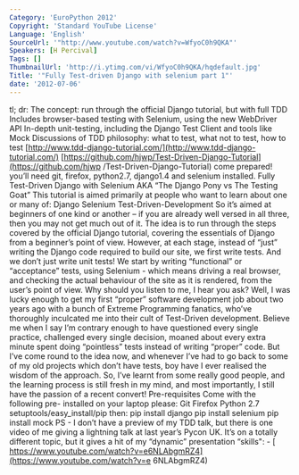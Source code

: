 ```yaml
---
Category: 'EuroPython 2012'
Copyright: 'Standard YouTube License'
Language: 'English'
SourceUrl: '"http://www.youtube.com/watch?v=WfyoC0h9QKA"'
Speakers: [H Percival]
Tags: []
ThumbnailUrl: 'http://i.ytimg.com/vi/WfyoC0h9QKA/hqdefault.jpg'
Title: '"Fully Test-driven Django with selenium part 1"'
date: '2012-07-06'
---
```

tl; dr: The concept: run through the official Django tutorial, but with full
TDD Includes browser-based testing with Selenium, using the new WebDriver API
In-depth unit-testing, including the Django Test Client and tools like Mock
Discussions of TDD philosophy: what to test, what not to test, how to test
[http://www.tdd-django-tutorial.com/](http://www.tdd-django-tutorial.com/)
[https://github.com/hjwp/Test-Driven-Django-Tutorial](https://github.com/hjwp
/Test-Driven-Django-Tutorial) come prepared! you’ll need git, firefox,
python2.7, django1.4 and selenium installed. Fully Test-Driven Django with
Selenium AKA “The Django Pony vs The Testing Goat” This tutorial is aimed
primarily at people who want to learn about one or many of: Django Selenium
Test-Driven-Development So it’s aimed at beginners of one kind or another – if
you are already well versed in all three, then you may not get much out of it.
The idea is to run through the steps covered by the official Django tutorial,
covering the essentials of Django from a beginner’s point of view. However, at
each stage, instead of “just” writing the Django code required to build our
site, we first write tests. And we don’t just write unit tests! We start by
writing “functional” or “acceptance” tests, using Selenium - which means
driving a real browser, and checking the actual behaviour of the site as it is
rendered, from the user’s point of view. Why should you listen to me, I hear
you ask? Well, I was lucky enough to get my first “proper” software
development job about two years ago with a bunch of Extreme Programming
fanatics, who’ve thoroughly inculcated me into their cult of Test-Driven
development. Believe me when I say I’m contrary enough to have questioned
every single practice, challenged every single decision, moaned about every
extra minute spent doing “pointless” tests instead of writing “proper” code.
But I’ve come round to the idea now, and whenever I’ve had to go back to some
of my old projects which don’t have tests, boy have I ever realised the wisdom
of the approach. So, I’ve learnt from some really good people, and the
learning process is still fresh in my mind, and most importantly, I still have
the passion of a recent convert! Pre-requisites Come with the following pre-
installed on your laptop please: Git Firefox Python 2.7
setuptools/easy_install/pip then: pip install django pip install selenium pip
install mock PS - I don’t have a preview of my TDD talk, but there is one
video of me giving a lightning talk at last year’s Pycon UK. It’s on a totally
different topic, but it gives a hit of my “dynamic” presentation “skills": - [
https://www.youtube.com/watch?v=e6NLAbgmRZ4](https://www.youtube.com/watch?v=e
6NLAbgmRZ4)

